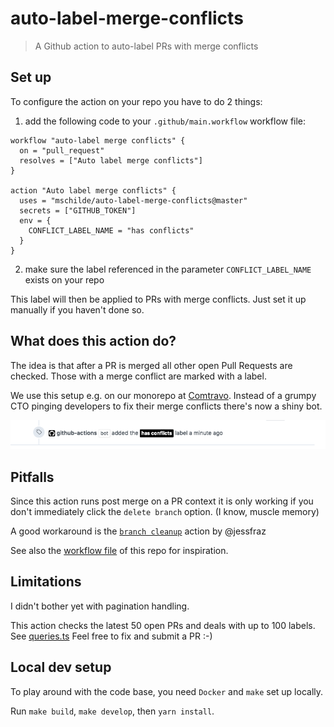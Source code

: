 # auto-label-merge-conflicts
> A Github action to auto-label PRs with merge conflicts

## Set up

To configure the action on your repo you have to do 2 things:
 
1) add the following code to your `.github/main.workflow` workflow file:

```
workflow "auto-label merge conflicts" {
  on = "pull_request"
  resolves = ["Auto label merge conflicts"]
}

action "Auto label merge conflicts" {
  uses = "mschilde/auto-label-merge-conflicts@master"
  secrets = ["GITHUB_TOKEN"]
  env = {
    CONFLICT_LABEL_NAME = "has conflicts"
  }
}
```

2) make sure the label referenced in the parameter `CONFLICT_LABEL_NAME` exists on your repo

This label will then be applied to PRs with merge conflicts. Just set it up manually if you haven't done so.

## What does this action do?

The idea is that after a PR is merged all other open Pull Requests are checked. Those with a merge conflict are marked with a label.

We use this setup e.g. on our monorepo at [Comtravo](https://github.com/comtravo). Instead of a grumpy CTO pinging developers to fix their merge conflicts there's now a shiny bot.

![Github action in action](./demo.png)

## Pitfalls

Since this action runs post merge on a PR context it is only working if you don't immediately click the `delete branch` option. (I know, muscle memory)

A good workaround is the [`branch cleanup`](jessfraz/branch-cleanup-action@master) action by @jessfraz

See also the [workflow file](/.github/main.workflow) of this repo for inspiration.

## Limitations

I didn't bother yet with pagination handling. 

This action checks the latest 50 open PRs and deals with up to 100 labels. See [queries.ts](lib/queries.ts) Feel free to fix and submit a PR :-)

## Local dev setup

To play around with the code base, you need `Docker` and `make` set up locally.

Run `make build`, `make develop`, then `yarn install`.
